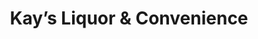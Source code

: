 ---
title: "Kay’s Liquor & Convenience"
url: /baltimore/kays-liquor-und-convenience/
shop: Spirituosen
---